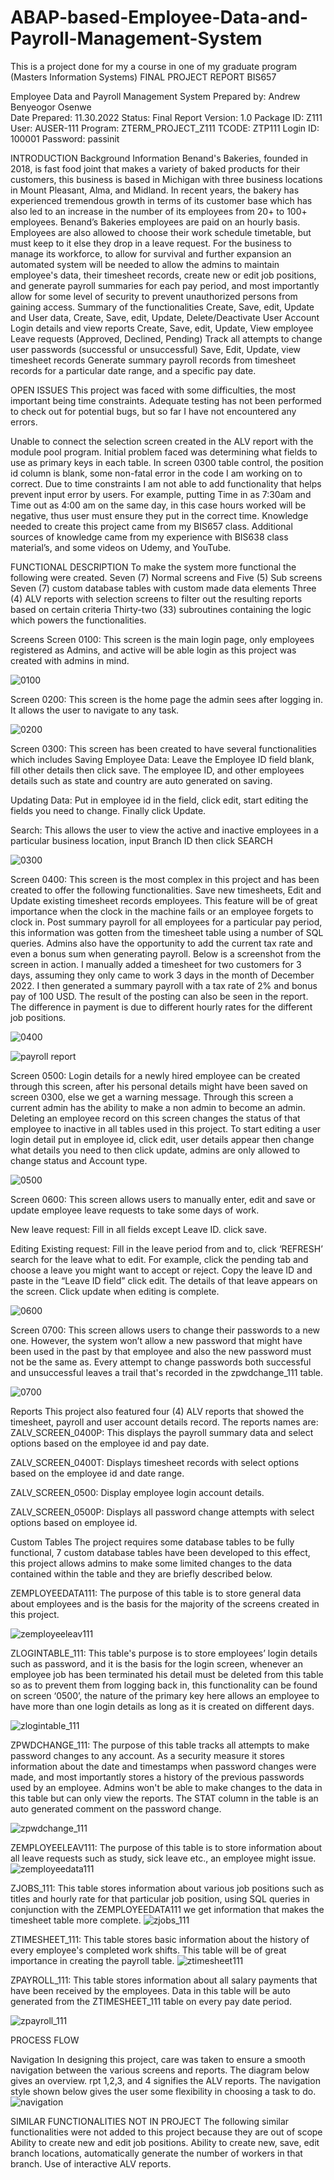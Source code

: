 # ABAP-based-Employee-Data-and-Payroll-Management-System
This is a project done for my a course in one of my graduate program (Masters Information Systems)
FINAL PROJECT REPORT BIS657

Employee Data and Payroll Management System
Prepared by: Andrew Benyeogor Osenwe                                  
Date Prepared: 11.30.2022
Status:  Final Report
Version:  1.0
Package ID: Z111
User: AUSER-111
Program: ZTERM_PROJECT_Z111	
TCODE: ZTP111
Login ID: 100001
Password: passinit

INTRODUCTION
Background Information
Benand's Bakeries, founded in 2018, is fast food joint that makes a variety of baked products for their customers, this business is based in Michigan with three business locations in Mount Pleasant, Alma, and Midland. In recent years, the bakery has experienced tremendous growth in terms of its customer base which has also led to an increase in the number of its employees from 20+ to 100+ employees. 
Benand’s Bakeries employees are paid on an hourly basis. Employees are also allowed to choose their work schedule timetable, but must keep to it else they drop in a leave request. For the business to manage its workforce, to allow for survival and further expansion an automated system will be needed to allow the admins to maintain employee's data, their timesheet records, create new or edit job positions, and generate payroll summaries for each pay period, and most importantly allow for some level of security to prevent unauthorized persons from gaining access.
Summary of the functionalities
Create, Save, edit, Update and User data,
Create, Save, edit, Update, Delete/Deactivate User Account Login details and view reports
Create, Save, edit, Update, View employee Leave requests (Approved, Declined, Pending)
Track all attempts to change user passwords (successful or unsuccessful)
Save, Edit, Update, view timesheet records
Generate summary payroll records from timesheet records for a particular date range, and a specific pay date.



OPEN ISSUES
This project was faced with some difficulties, the most important being time constraints. Adequate testing has not been performed to check out for potential bugs, but so far I have not encountered any errors.

Unable to connect the selection screen created in the ALV report with the module pool program.
Initial problem faced was determining what fields to use as primary keys in each table.
In screen 0300 table control, the position id column is blank, some non-fatal error in the code I am working on to correct. 
Due to time constraints I am not able to add functionality that helps prevent input error by users. For example, putting Time in as 7:30am and Time out as 4:00 am on the same day, in this case hours worked will be negative, thus user must ensure they put in the correct time. 
Knowledge needed to create this project came from my BIS657 class.
Additional sources of knowledge came from my experience with BIS638 class material’s, and some videos on Udemy, and YouTube.


FUNCTIONAL DESCRIPTION
To make the system more functional the following were created.
Seven (7) Normal screens and Five (5) Sub screens
Seven (7) custom database tables with custom made data elements
Three (4) ALV reports with selection screens to filter out the resulting reports based on certain criteria
Thirty-two (33) subroutines containing the logic which powers the functionalities.
 
Screens
Screen 0100: This screen is the main login page, only employees registered as Admins, and active will be able login as this project was created with admins in mind.

![0100](https://user-images.githubusercontent.com/68793142/205477361-274b8222-067c-476a-84ab-df16427078bb.png)

Screen 0200: This screen is the home page the admin sees after logging in. It allows the user to navigate to any task.

![0200](https://user-images.githubusercontent.com/68793142/205477403-59d521fc-d022-4cc9-80fa-a6da9f5a5692.png)


Screen 0300: This screen has been created to have several functionalities which includes
Saving Employee Data: Leave the Employee ID field blank, fill other details then click save. The employee ID, and other employees details such as state and country are auto generated on saving.


Updating Data: Put in employee id in the field, click edit, start editing the fields you need to change. Finally click Update.



Search: This allows the user to view the active and inactive employees in a particular business location, input Branch ID then click SEARCH

![0300](https://user-images.githubusercontent.com/68793142/205477405-200143d9-2da5-4a08-83db-887eaaafd40c.png)



Screen 0400: This screen is the most complex in this project and has been created to offer the following functionalities.
Save new timesheets, Edit and Update existing timesheet records employees. This feature will be of great importance when the clock in the machine fails or an employee forgets to clock in.
Post summary payroll for all employees for a particular pay period, this information was gotten from the timesheet table using a number of SQL queries. Admins also have the opportunity to add the current tax rate and even a bonus sum when generating payroll. Below is a screenshot from the screen in action. I manually added a timesheet for two customers for 3 days, assuming they only came to work 3 days in the month of December 2022. I then generated a summary payroll with a tax rate of 2% and bonus pay of 100 USD. The result of the posting can also be seen in the report. The difference in payment is due to different hourly rates for the different job positions.

![0400](https://user-images.githubusercontent.com/68793142/205477406-38ff4258-0710-4be1-bb7c-b0d8299ad49e.png)	

![payroll report](https://user-images.githubusercontent.com/68793142/205477492-4a071c88-bedb-4b27-bfc6-899f90095c2c.png)


Screen 0500: Login details for a newly hired employee can be created through this screen, after his personal details might have been saved on screen 0300, else we get a warning message. Through this screen a current admin has the ability to make a non admin to become an admin. Deleting an employee record on this screen changes the status of that employee to inactive in all tables used in this project. 
To start editing a user login detail put in employee id, click edit, user details appear then change what details you need to then click update, admins are only allowed to change status and Account type.

![0500](https://user-images.githubusercontent.com/68793142/205477407-9685acf6-2607-4781-bf64-aba704e7d555.png)


Screen 0600: This screen allows users to manually enter, edit and save or update employee leave requests to take some days of work. 

New leave request: Fill in all fields except Leave ID. click save.

Editing Existing request: Fill in the leave period from and to, click ‘REFRESH’ search for the leave what to edit. For example, click the pending tab and choose a leave you might want to accept or reject. Copy the leave ID and paste in the “Leave ID field” click edit. The details of that leave appears on the screen. Click update when editing is complete.

![0600](https://user-images.githubusercontent.com/68793142/205477526-3601a5c7-2aa4-40e2-a6cf-5390e278a57f.png)

Screen 0700: This screen allows users to change their passwords to a new one. However, the system won’t allow a new password that might have been used in the past by that employee and also the new password must not be the same as. Every attempt to change passwords both successful and unsuccessful leaves a trail that's recorded in the zpwdchange_111 table.

![0700](https://user-images.githubusercontent.com/68793142/205477402-927bce80-0ca4-4fdf-b750-f8a5e20e5ef5.png)

Reports
This project also featured four (4) ALV reports that showed the timesheet, payroll and user account details record. The reports names are:
ZALV_SCREEN_0400P: This displays the payroll summary data and select options based on the employee id and pay date.

ZALV_SCREEN_0400T: 	Displays timesheet records with select options based on the employee id and date range.

ZALV_SCREEN_0500: 	Display employee login account details.

ZALV_SCREEN_0500P:	Displays all password change attempts with select options based on employee id.

Custom Tables
The project requires some database tables to be fully functional, 7 custom database tables have been developed to this effect, this project allows admins to make some limited changes to the data contained within the table and they are briefly described below.

ZEMPLOYEEDATA111:  The purpose of this table is to store general data about employees and is the basis for the majority of the screens created in this project. 

![zemployeeleav111](https://user-images.githubusercontent.com/68793142/205477502-ac39d46c-5fc7-4fa3-b019-a1f8f8727730.png)

ZLOGINTABLE_111: 	This table's purpose is to store employees’ login details such as password, and it is the basis for the login screen, whenever an employee job has been terminated his detail must be deleted from this table so as to prevent them from logging back in, this functionality can be found on screen ‘0500’, the nature of the primary key here allows an employee to have more than one login details as long as it is created on different days.
 
![zlogintable_111](https://user-images.githubusercontent.com/68793142/205477504-0705a049-9a99-4402-af26-b4fa056ced36.png)

ZPWDCHANGE_111:	The purpose of this table tracks all attempts to make password changes to any account.  As a security measure it stores information about the date and timestamps when password changes were made, and most importantly stores a history of the previous passwords used by an employee. Admins won't be able to make changes to the data in this table but can only view the reports. The STAT column in the table is an auto generated comment on the password change.

![zpwdchange_111](https://user-images.githubusercontent.com/68793142/205477506-84a3defc-edbc-4014-837b-cdbe9d6a0bc3.png)


ZEMPLOYEELEAV111:	The purpose of this table is to store information about all leave requests such as study, sick leave etc., an employee might issue.
![zemployeedata111](https://user-images.githubusercontent.com/68793142/205477501-cd2cd65f-b999-482d-bbaf-fc86884e4792.png)








ZJOBS_111:	This table stores information about various job positions such as titles and hourly rate for that particular job position, using SQL queries in conjunction with the ZEMPLOYEEDATA111 we get information that makes the timesheet table more complete. 
![zjobs_111](https://user-images.githubusercontent.com/68793142/205477503-fbb5e650-4f65-4766-a1f1-54aedb2b2f29.png)



ZTIMESHEET_111:	This table stores basic information about the history of every employee's completed work shifts. This table will be of great importance in creating the payroll table.
![ztimesheet111](https://user-images.githubusercontent.com/68793142/205477500-692af014-de64-43af-a4f0-901c7ec28243.png)


ZPAYROLL_111: This table stores information about all salary payments that have been received by the employees.  Data in this table will be auto generated from the ZTIMESHEET_111 table on every pay date period.

![zpayroll_111](https://user-images.githubusercontent.com/68793142/205477505-a37b185a-8970-4192-a095-883ec125e092.png)





  
PROCESS FLOW

Navigation
In designing this project, care was taken to ensure a smooth navigation between the various screens and reports. The diagram below gives an overview.  rpt 1,2,3, and 4 signifies the ALV reports. The navigation style shown below gives the user some flexibility in choosing a task to do.
![navigation](https://user-images.githubusercontent.com/68793142/205477645-8973fbe3-b9f0-4f14-b2f4-26e11a1a6663.png)



SIMILAR FUNCTIONALITIES NOT IN PROJECT
 The following similar functionalities were not added to this project because they are out of scope
Ability to create new and edit job positions.
Ability to create new, save, edit branch locations, automatically generate the number of workers in that branch.
Use of interactive ALV reports.

